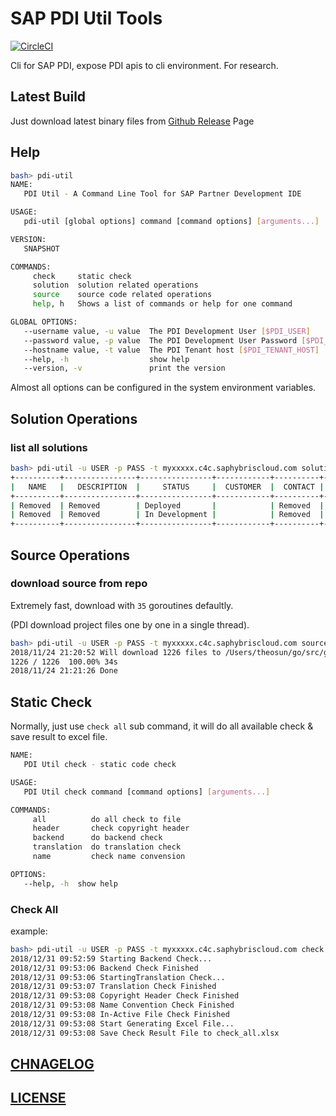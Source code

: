 # SAP PDI Util Tools

[![CircleCI](https://circleci.com/gh/Soontao/pdi-util.svg?style=shield)](https://circleci.com/gh/Soontao/pdi-util)

Cli for SAP PDI, expose PDI apis to cli environment. For research.

## Latest Build

Just download latest binary files from [Github Release](https://github.com/Soontao/pdi-util/releases) Page

## Help

```bash
bash> pdi-util
NAME:
   PDI Util - A Command Line Tool for SAP Partner Development IDE

USAGE:
   pdi-util [global options] command [command options] [arguments...]

VERSION:
   SNAPSHOT

COMMANDS:
     check     static check
     solution  solution related operations
     source    source code related operations
     help, h   Shows a list of commands or help for one command

GLOBAL OPTIONS:
   --username value, -u value  The PDI Development User [$PDI_USER]
   --password value, -p value  The PDI Development User Password [$PDI_PASSWORD]
   --hostname value, -t value  The PDI Tenant host [$PDI_TENANT_HOST]
   --help, -h                  show help
   --version, -v               print the version
```

Almost all options can be configured in the system environment variables.

## Solution Operations

### list all solutions

```bash
bash> pdi-util -u USER -p PASS -t myxxxxx.c4c.saphybriscloud.com solution list 
+----------+----------------+----------------+------------+----------+-------+
|   NAME   |   DESCRIPTION  |     STATUS     |  CUSTOMER  |  CONTACT | EMAIL |
+----------+----------------+----------------+------------+----------+-------+
| Removed  | Removed        | Deployed       |            | Removed  |       |
| Removed  | Removed        | In Development |            | Removed  |       |
+----------+----------------+----------------+------------+----------+-------+
```

## Source Operations

### download source from repo

Extremely fast, download with `35` goroutines defaultly.

(PDI download project files one by one in a single thread).

```bash
bash> pdi-util -u USER -p PASS -t myxxxxx.c4c.saphybriscloud.com source download -s YQABCDEFG_ 
2018/11/24 21:20:52 Will download 1226 files to /Users/theosun/go/src/github.com/Soontao/pdi-util/output
1226 / 1226  100.00% 34s
2018/11/24 21:21:26 Done
```

## Static Check

Normally, just use `check all` sub command, it will do all available check & save result to excel file.

```bash
NAME:
   PDI Util check - static code check

USAGE:
   PDI Util check command [command options] [arguments...]

COMMANDS:
     all          do all check to file
     header       check copyright header
     backend      do backend check
     translation  do translation check
     name         check name convension

OPTIONS:
   --help, -h  show help
```

### Check All

example:

```bash
bash> pdi-util -u USER -p PASS -t myxxxxx.c4c.saphybriscloud.com check all -s YQABCDEFG_
2018/12/31 09:52:59 Starting Backend Check...
2018/12/31 09:53:06 Backend Check Finished
2018/12/31 09:53:06 StartingTranslation Check...
2018/12/31 09:53:07 Translation Check Finished
2018/12/31 09:53:08 Copyright Header Check Finished
2018/12/31 09:53:08 Name Convention Check Finished
2018/12/31 09:53:08 In-Active File Check Finished
2018/12/31 09:53:08 Start Generating Excel File...
2018/12/31 09:53:08 Save Check Result File to check_all.xlsx
```

## [CHNAGELOG](./CHANGELOG.md)

## [LICENSE](./LICENSE)